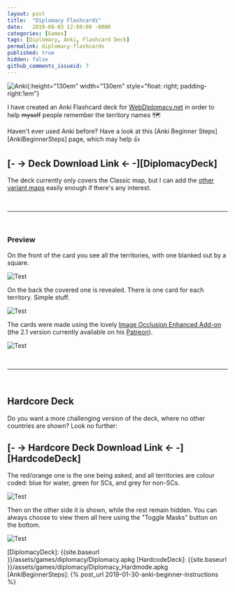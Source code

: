 ```yaml
---
layout: post
title:  "Diplomacy Flashcards"
date:   2019-08-03 12:00:00 -0000
categories: [Games]
tags: [Diplomacy, Anki, Flashcard Deck]
permalink: diplomacy-flashcards
published: true
hidden: false
github_comments_issueid: 7
---
```


![Anki](/assets/anki.png){:height="130em" width="130em" style="float: right;  padding-right:1em"}

I have created an Anki Flashcard deck for [WebDiplomacy.net][WebDiplomacy] in order to help ~~myself~~ people remember the territory names :world_map:

Haven't ever used Anki before? Have a look at this [Anki Beginner Steps][AnkiBeginnerSteps] page, which may help :+1:


## [- -> Deck Download Link <- -][DiplomacyDeck]

The deck currently only covers the Classic map, but I can add the [other variant maps][WebDiplomacyMapVariants] easily enough if there's any interest.

<br>

-----

<br>

### Preview

On the front of the card you see all the territories, with one blanked out by a square.

![Test](/assets/games/diplomacy/classic1.png)

On the back the covered one is revealed. There is one card for each territory. Simple stuff.

![Test](/assets/games/diplomacy/classic2.png)

The cards were made using the lovely [Image Occlusion Enhanced Add-on][ImageOcclusionEnhanced] (the 2.1 version currently available on his [Patreon][GlutanimatePatreon]).


![Test](/assets/games/diplomacy/classic-editor.png)

<br>

-----

<br>

## Hardcore Deck

Do you want a more challenging version of the deck, where no other countries are shown? Look no further:

## [- -> Hardcore Deck Download Link <- -][HardcodeDeck]

The red/orange one is the one being asked, and all territories are colour coded: blue for water, green for SCs, and grey for non-SCs.

![Test](/assets/games/diplomacy/classic-hardcore1.png)

Then on the other side it is shown, while the rest remain hidden. You can always choose to view them all here using the "Toggle Masks" button on the bottom.

![Test](/assets/games/diplomacy/classic-hardcore2.png)






[WebDiplomacy]: https://webdiplomacy.net/ 
[WebDiplomacyMapVariants]: https://webdiplomacy.net/variants.php
[ImageOcclusionEnhanced]: https://ankiweb.net/shared/info/1374772155
[GlutanimatePatreon]: https://www.patreon.com/glutanimate
[DiplomacyDeck]: {{site.baseurl }}/assets/games/diplomacy/Diplomacy.apkg
[HardcodeDeck]: {{site.baseurl }}/assets/games/diplomacy/Diplomacy_Hardmode.apkg
[AnkiBeginnerSteps]: {% post_url 2019-01-30-anki-beginner-instructions %}